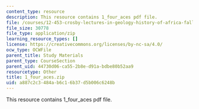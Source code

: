 ```yaml
---
content_type: resource
description: This resource contains 1_four_aces pdf file.
file: /courses/12-453-crosby-lectures-in-geology-history-of-africa-fall-2005/a887c2c3484ab6c16b37d5b006c6248b_1_four_aces.zip
file_size: 30778
file_type: application/zip
learning_resource_types: []
license: https://creativecommons.org/licenses/by-nc-sa/4.0/
ocw_type: OCWFile
parent_title: Study Materials
parent_type: CourseSection
parent_uid: 44730d06-ca55-2b8e-d91a-bdbe80b52aa9
resourcetype: Other
title: 1_four_aces.zip
uid: a887c2c3-484a-b6c1-6b37-d5b006c6248b
---
```

This resource contains 1_four_aces pdf file.